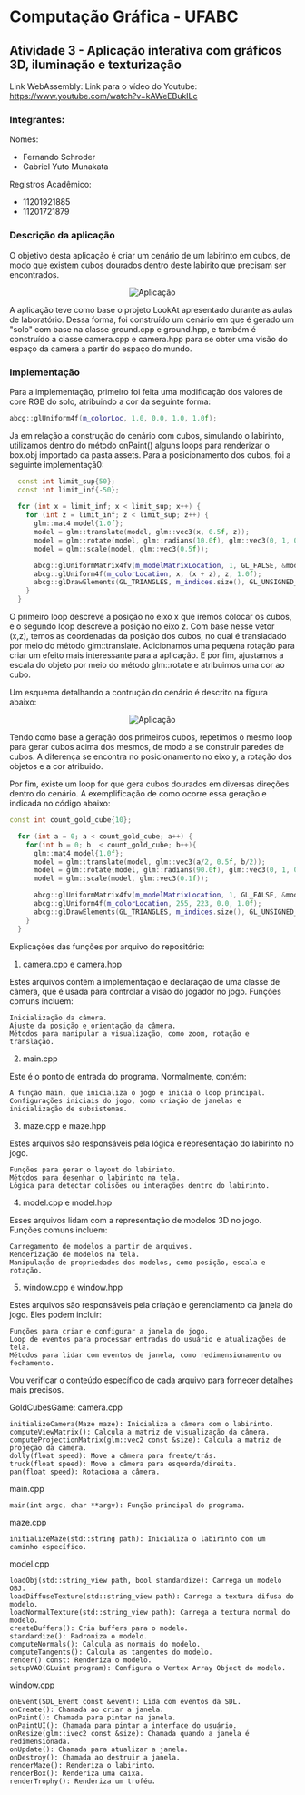 # Computação Gráfica - UFABC
## Atividade 3 - Aplicação interativa com gráficos 3D, iluminação e texturização

Link WebAssembly: 
Link para o vídeo do Youtube: https://www.youtube.com/watch?v=kAWeEBukILc

### Integrantes:
Nomes:
- Fernando Schroder
- Gabriel Yuto Munakata

Registros Acadêmico:
- 11201921885
- 11201721879

### Descrição da aplicação
O objetivo desta aplicação é criar um cenário de um labirinto em cubos, de modo que existem cubos dourados dentro deste labirito que precisam ser encontrados.


<div align="center">

![Aplicação](./images/image.png)

</div>

A aplicação teve como base o projeto LookAt apresentado durante as aulas de laboratório. Dessa forma, foi construído um cenário em que é gerado um "solo" com base na classe ground.cpp e ground.hpp, e também é construído a classe camera.cpp e camera.hpp para se obter uma visão do espaço da camera a partir do espaço do mundo.

### Implementação
Para a implementação, primeiro foi feita uma modificação dos valores de core RGB do solo, atribuindo a cor da seguinte forma:

```c++
abcg::glUniform4f(m_colorLoc, 1.0, 0.0, 1.0, 1.0f);
```

Ja em relação a construção do cenário com cubos, simulando o labirinto, utilizamos dentro do método onPaint() alguns loops para renderizar o box.obj importado da pasta assets.
Para a posicionamento dos cubos, foi a seguinte implementaçã0:

```c++
  const int limit_sup{50};
  const int limit_inf{-50};
  
  for (int x = limit_inf; x < limit_sup; x++) {
    for (int z = limit_inf; z < limit_sup; z++) {
      glm::mat4 model{1.0f};
      model = glm::translate(model, glm::vec3(x, 0.5f, z));
      model = glm::rotate(model, glm::radians(10.0f), glm::vec3(0, 1, 0));
      model = glm::scale(model, glm::vec3(0.5f));

      abcg::glUniformMatrix4fv(m_modelMatrixLocation, 1, GL_FALSE, &model[0][0]);
      abcg::glUniform4f(m_colorLocation, x, (x + z), z, 1.0f);
      abcg::glDrawElements(GL_TRIANGLES, m_indices.size(), GL_UNSIGNED_INT, nullptr);                  
    }
  }
```

O primeiro loop descreve a posição no eixo x que iremos colocar os cubos, e o segundo loop descreve a posição no eixo z. Com base nesse vetor (x,z), temos as coordenadas da posição dos cubos, no qual é transladado por meio do método glm::translate.
Adicionamos uma pequena rotação para criar um efeito mais interessante para a aplicação. E por fim, ajustamos a escala do objeto por meio do método glm::rotate e atribuimos uma cor ao cubo.

Um esquema detalhando a contrução do cenário é descrito na figura abaixo:


<div align="center">

![Aplicação](./images/image2.png)

</div>

Tendo como base a geração dos primeiros cubos, repetimos o mesmo loop para gerar cubos acima dos mesmos, de modo a se construir paredes de cubos. A diferença se encontra no posicionamento no eixo y, a rotação dos objetos e a cor atribuido.


Por fim, existe um loop for que gera cubos dourados em diversas direções dentro do cenário.
A exemplificação de como ocorre essa geração e indicada no código abaixo:


```c++
const int count_gold_cube{10};

  for (int a = 0; a < count_gold_cube; a++) {
    for(int b = 0; b  < count_gold_cube; b++){
      glm::mat4 model{1.0f};
      model = glm::translate(model, glm::vec3(a/2, 0.5f, b/2));
      model = glm::rotate(model, glm::radians(90.0f), glm::vec3(0, 1, 0));
      model = glm::scale(model, glm::vec3(0.1f));

      abcg::glUniformMatrix4fv(m_modelMatrixLocation, 1, GL_FALSE, &model[0][0]);
      abcg::glUniform4f(m_colorLocation, 255, 223, 0.0, 1.0f);
      abcg::glDrawElements(GL_TRIANGLES, m_indices.size(), GL_UNSIGNED_INT, nullptr);
    }
  }
````

Explicações das funções por arquivo do repositório:

1. camera.cpp e camera.hpp

Estes arquivos contêm a implementação e declaração de uma classe de câmera, que é usada para controlar a visão do jogador no jogo. Funções comuns incluem:

    Inicialização da câmera.
    Ajuste da posição e orientação da câmera.
    Métodos para manipular a visualização, como zoom, rotação e translação.

2. main.cpp

Este é o ponto de entrada do programa. Normalmente, contém:

    A função main, que inicializa o jogo e inicia o loop principal.
    Configurações iniciais do jogo, como criação de janelas e inicialização de subsistemas.

3. maze.cpp e maze.hpp

Estes arquivos são responsáveis pela lógica e representação do labirinto no jogo.

    Funções para gerar o layout do labirinto.
    Métodos para desenhar o labirinto na tela.
    Lógica para detectar colisões ou interações dentro do labirinto.

4. model.cpp e model.hpp

Esses arquivos lidam com a representação de modelos 3D no jogo. Funções comuns incluem:

    Carregamento de modelos a partir de arquivos.
    Renderização de modelos na tela.
    Manipulação de propriedades dos modelos, como posição, escala e rotação.

5. window.cpp e window.hpp

Estes arquivos são responsáveis pela criação e gerenciamento da janela do jogo. Eles podem incluir:

    Funções para criar e configurar a janela do jogo.
    Loop de eventos para processar entradas do usuário e atualizações de tela.
    Métodos para lidar com eventos de janela, como redimensionamento ou fechamento.

Vou verificar o conteúdo específico de cada arquivo para fornecer detalhes mais precisos. ​

​GoldCubesGame:
camera.cpp

    initializeCamera(Maze maze): Inicializa a câmera com o labirinto.
    computeViewMatrix(): Calcula a matriz de visualização da câmera.
    computeProjectionMatrix(glm::vec2 const &size): Calcula a matriz de projeção da câmera.
    dolly(float speed): Move a câmera para frente/trás.
    truck(float speed): Move a câmera para esquerda/direita.
    pan(float speed): Rotaciona a câmera.

main.cpp

    main(int argc, char **argv): Função principal do programa.

maze.cpp

    initializeMaze(std::string path): Inicializa o labirinto com um caminho específico.

model.cpp

    loadObj(std::string_view path, bool standardize): Carrega um modelo OBJ.
    loadDiffuseTexture(std::string_view path): Carrega a textura difusa do modelo.
    loadNormalTexture(std::string_view path): Carrega a textura normal do modelo.
    createBuffers(): Cria buffers para o modelo.
    standardize(): Padroniza o modelo.
    computeNormals(): Calcula as normais do modelo.
    computeTangents(): Calcula as tangentes do modelo.
    render() const: Renderiza o modelo.
    setupVAO(GLuint program): Configura o Vertex Array Object do modelo.


window.cpp

    onEvent(SDL_Event const &event): Lida com eventos da SDL.
    onCreate(): Chamada ao criar a janela.
    onPaint(): Chamada para pintar na janela.
    onPaintUI(): Chamada para pintar a interface do usuário.
    onResize(glm::ivec2 const &size): Chamada quando a janela é redimensionada.
    onUpdate(): Chamada para atualizar a janela.
    onDestroy(): Chamada ao destruir a janela.
    renderMaze(): Renderiza o labirinto.
    renderBox(): Renderiza uma caixa.
    renderTrophy(): Renderiza um troféu.

